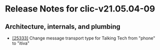 
# Release Notes for clic-v21.05.04-09

## Architecture, internals, and plumbing

- [[25333]](http://bugs.koha-community.org/bugzilla3/show_bug.cgi?id=25333) Change message transport type for Talking Tech from "phone" to "itiva"


